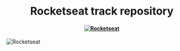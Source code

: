 <h1 align="center"> Rocketseat track repository </h1>


<h4 align="center">

[![Rocketseat](https://img.shields.io/badge/-Rocketseat-blueviolet?style=for-the-badge&logo=Apache-RocketMQ&logoWidth=30&logoColor=critical&color=7159C1&labelColor=19191C)](https://rocketseat.com.br/)

</h4>



![Rocketseat](https://miro.medium.com/max/3840/1*34-5tbanwB0yo0ccyP_7oA.jpeg)
